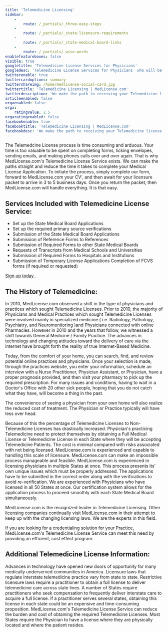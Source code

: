 ```yaml
---
title: 'Telemedicine Licensing'
sidebar:
    -
        route: /_partials/_three-easy-steps
    -
        route: /_partials/_state-licensure-requirements
    -
        route: /_partials/_state-medical-board-links
    -
        route: /_partials/_wise-words
enablefeatureboxes: false
visible: true
googletitle: 'Telemedicine License Services for Physicians'
googledesc: 'Telemedicine License Services for Physicians  who will be filing State Medical Board applications with multiple Medical Boards to achieve an expedited process'
twitterenable: true
twittercardoptions: summary
twittershareimg: /home/medlicense-social-card.jpg
twittertitle: 'Telemedicine Licensing | MedLicense.com'
twitterdescription: 'We make the path to receiving your Telemedicine license straightforward and reduce the time it takes to complete your Telemedicine License Process. To start, simply complete our form, forward to MedLicense.com your CV, and then await for your licensure packet to arrive in 3-5 business days.'
articleenabled: false
orgaenabled: false
orga:
    ratingValue: 2.5
orgaratingenabled: false
facebookenable: true
facebooktitle: 'Telemedicine Licensing | MedLicense.com'
facebookdesc: 'We make the path to receiving your Telemedicine license straightforward and reduce the time it takes to complete your Telemedicine License Process. To start, simply complete our form, forward to MedLicense.com your CV, and then await for your licensure packet to arrive in 3-5 business days.'
---
```


<p>The Telemedcine License process is time consuming and arduous. Your time is too valuable to be spent on completing forms, licking envelopes, sending emails, and making phones calls over and over again. That is why MedLicense.com's Telemedicine License Service exists. We can make the paths straight and reduce the time it takes to complete your Medical License Application. To initiate the process, simply complete our form, forward to MedLicense.com your CV', and then await for your licensure packet to arrive in 3 to 5 business days. Once you return the packet, then MedLicense.com will handle everything. It is that easy.</p>
<h2 id="mcetoc_1cec9imth0">Services Included with Telemedicine License Service:</h2>
<ul>
<li>Set up the State Medical Board Applications</li>
<li>Set up the required primary source verifications</li>
<li>Submission of the State Medical Board Applications</li>
<li>Submission of Reference Forms to References</li>
<li>Submission of Required Forms to other State Medical Boards</li>
<li>Requests of Transcripts from Medical Schools and Universities</li>
<li>Submission of Required Forms to Hospitals and Institutions</li>
<li>Submission of Temporary License Applications Completion of FCVS forms (if required or requested)</li>
</ul>
<p><a class="btn btn-secondary" href="https://www.secure-access.net/~medlicense/maaform/purchaseinsurance.html">Sign up today <em class="fa fa-sm fa-play" aria-hidden="true">&nbsp;</em></a>&nbsp;</p>
<h2 id="mcetoc_1cdnqc14n3">The History of Telemedicine:</h2>
<p>In 2010, MedLicense.com observed a shift in the type of physicians and practices which sought Telemedicine Licenses. Prior to 2010, the majority of Physicians and Medical Practices which sought Telemedicine Licenses were involved mainly in specialized medicine ( i.e. Radiology, Pathology, Psychiatry, and Neuromonitoring )and Physicians connected with online Pharmacies. However in 2010 and the years that follow, we witnessed a shift towards General Medicine / Family Practice. The advances in technology and changing attitudes toward the delivery of care via the internet have brought forth the reality of true Internet-Based Medicine.</p>
<p>Today, from the comfort of your home, you can search, find, and review potential online practices and physicians. Once your selection is made, through the practices website, you enter your information, schedule an interview with a Nurse Practitioner, Physician Assistant, or Physician, have a proper prognosis provided, and then visit your pharmacy to pick up the required prescription. For many issues and conditions, having to wait in a Doctor's Office with 20 other sick people, hoping that you do not catch what they have, will become a thing in the past.</p>
<p>The convenience of seeing a physician from your own home will also realize the reduced cost of treatment. The Physician or Practice typically will have less over head.</p>
<p>Because of this the percentage of Telemedicine Licenses to Non-Telemedicine Licenses has drastically increased. Physician's practicing Telemedicine need to protect themselves by obtaining a Full Medical License or Telemedicine License in each State where they will be accepting Telemedicine Patients. The cost is minimal compared with risks associated with not being licensed. MedLicense.com is experienced and capable to handling this scale of licensure. MedLicense.com can make an impossible process manageable and feasible. MedLicense.com is experienced in licensing physicians in multiple States at once. This process presents its' own unique issues which must be properly addressed. The applications have to be submitted in the correct order along with the verifications to avoid re-verification. We are experienced with Physicians who have licensed in all 50 States at once. Our certification system allows for the application process to proceed smoothly with each State Medical Board simultaneously.</p>
<p>MedLicense.com is the recognized leader in Telemedicine Licensing. Other licensing companies continually visit MedLicense.com in their attempt to keep up with the changing licensing laws. We are the experts in this field.</p>
<p>If you are looking for a credentialing solution for your Practice, MedLicense.com's Telemedicine License Service can meet this need by providing an efficient, cost effect program.</p>
<h2 id="mcetoc_1cdnqflcq0">Additional Telemedicine License Information:</h2>
<p>Advances in technology have opened new doors of opportunity for many medically underserved communities in America. Licensure laws that regulate interstate telemedicine practice vary from state to state. Restrictive licensure laws require a practitioner to obtain a full license to deliver telemedicine care across state lines. A number of States require practitioners who seek compensation to frequently deliver interstate care to acquire a full license. If a practitioner serves several states, obtaining this license in each state could be an expensive and time-consuming proposition. MedLicense.com's Telemedicine License Service can reduce the burden and cost of obtaining the required Telemedicine Licenses. Most States require the Physician to have a license where they are physically located and where the patient resides.</p>